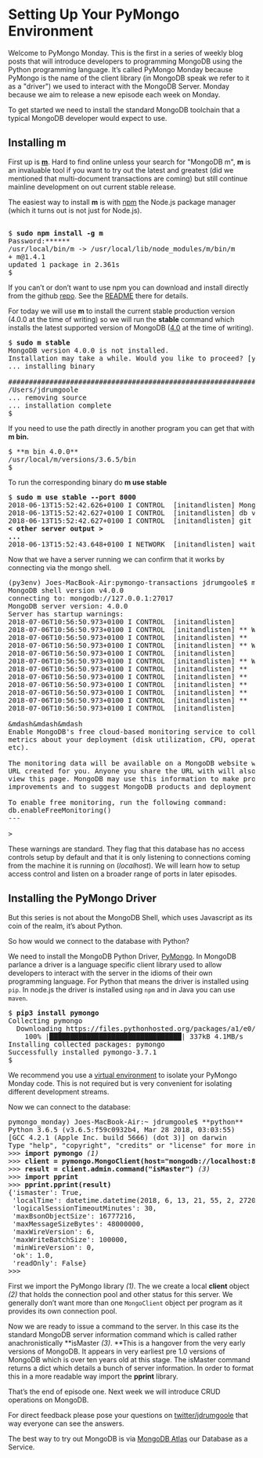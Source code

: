 # Setting Up Your PyMongo Environment

Welcome to PyMongo Monday. This is the first in a series of weekly blog posts that will introduce developers to programming MongoDB using the Python programming language. It’s called PyMongo Monday because PyMongo is the name of the client library (in MongoDB speak we refer to it as a "driver") we used to interact with the MongoDB Server. Monday because we aim to release a new episode each week on Monday.

To get started we need to install the standard MongoDB toolchain that a typical MongoDB developer would expect to use.

## Installing m

First up is [**m**](https://github.com/aheckmann/m). Hard to find online unless your search for "MongoDB m", **m** is an invaluable tool if you want to try out the latest and greatest (did we mentioned that multi-document transactions are coming) but still continue mainline development on out current stable release.

The easiest way to install **m** is with [npm](https://nodejs.org/en/) the Node.js package manager (which it turns out is not just for Node.js). 

<pre>

$ <b>sudo npm install -g m</b>
Password:******
/usr/local/bin/m -> /usr/local/lib/node_modules/m/bin/m
+ m@1.4.1
updated 1 package in 2.361s
$
</pre>

If you can’t or don’t want to use npm you can download and install directly from the github [repo](https://github.com/aheckmann/m). See the [README](https://github.com/aheckmann/m/blob/master/README.md) there for details.

For today we will use **m** to install the current stable production version (4.0.0 at the time of writing)  so we will run the **stable** command which installs the latest supported version of MongoDB ([4.0](https://docs.mongodb.com/manual/release-notes/4.0/) at the time of writing).

<pre>
$ <b>sudo m stable</b>
MongoDB version 4.0.0 is not installed.
Installation may take a while. Would you like to proceed? [y/n] **y**
... installing binary

######################################################################## 100.0%
/Users/jdrumgoole
... removing source
... installation complete
$
</pre>

If you need to use the path directly in another program you can get that with **m bin.**

<pre>
$ **m bin 4.0.0**
/usr/local/m/versions/3.6.5/bin
$
</pre>

To run the corresponding binary do **m use stable**

<pre>
$ <b>sudo m use stable --port 8000</b>
2018-06-13T15:52:42.626+0100 I CONTROL  [initandlisten] MongoDB starting : pid=78058 port=8000 dbpath=/data/db 64-bit host=Joes-MacBook-Air.local
2018-06-13T15:52:42.627+0100 I CONTROL  [initandlisten] db version v3.6.5
2018-06-13T15:52:42.627+0100 I CONTROL  [initandlisten] git version: a20ecd3e3a174162052ff99913bc2ca9a839d618
<b>&lt other server output &gt </b>
<b>...</b>
2018-06-13T15:52:43.648+0100 I NETWORK  [initandlisten] waiting for connections on port 8000
</pre>

Now that we have a server running we can confirm that it works by connecting via the mongo shell.

<pre>
(py3env) Joes-MacBook-Air:pymongo-transactions jdrumgoole$ mongo
MongoDB shell version v4.0.0
connecting to: mongodb://127.0.0.1:27017
MongoDB server version: 4.0.0
Server has startup warnings:
2018-07-06T10:56:50.973+0100 I CONTROL  [initandlisten]
2018-07-06T10:56:50.973+0100 I CONTROL  [initandlisten] ** WARNING: Access control is not enabled for the database.
2018-07-06T10:56:50.973+0100 I CONTROL  [initandlisten] **          Read and write access to data and configuration is unrestricted.
2018-07-06T10:56:50.973+0100 I CONTROL  [initandlisten] ** WARNING: You are running this process as the root user, which is not recommended.
2018-07-06T10:56:50.973+0100 I CONTROL  [initandlisten]
2018-07-06T10:56:50.973+0100 I CONTROL  [initandlisten] ** WARNING: This server is bound to localhost.
2018-07-06T10:56:50.973+0100 I CONTROL  [initandlisten] **          Remote systems will be unable to connect to this server.
2018-07-06T10:56:50.973+0100 I CONTROL  [initandlisten] **          Start the server with --bind_ip &lt address&gt to specify which IP
2018-07-06T10:56:50.973+0100 I CONTROL  [initandlisten] **          addresses it should serve responses from, or with --bind_ip_all to
2018-07-06T10:56:50.973+0100 I CONTROL  [initandlisten] **          bind to all interfaces. If this behavior is desired, start the
2018-07-06T10:56:50.973+0100 I CONTROL  [initandlisten] **          server with --bind_ip 127.0.0.1 to disable this warning.
2018-07-06T10:56:50.973+0100 I CONTROL  [initandlisten]

&mdash&mdash&mdash
Enable MongoDB's free cloud-based monitoring service to collect and display
metrics about your deployment (disk utilization, CPU, operation statistics,
etc).

The monitoring data will be available on a MongoDB website with a unique
URL created for you. Anyone you share the URL with will also be able to
view this page. MongoDB may use this information to make product
improvements and to suggest MongoDB products and deployment options to you.

To enable free monitoring, run the following command:
db.enableFreeMonitoring()
---

>
</pre>

These warnings are standard. They flag that this database has no access controls setup by default and 
that it is only listening to connections coming from the machine it is running on (*localhost*). 
We will learn how to setup access control and listen on a broader range of ports in later episodes.

## Installing the PyMongo Driver

But this series is not about the MongoDB Shell, which uses Javascript as its coin of the realm, it’s about Python. 

So how would we connect to the database with Python?

We need to install the MongoDB Python Driver, [PyMongo](https://docs.mongodb.com/ecosystem/drivers/). 
In MongoDB parlance a driver is a language specific client library used to allow developers to interact with the server in the idioms of their own programming language.
For Python that means the driver is installed using ```pip```. In node.js the driver is 
installed using ```npm``` and in Java you can use ```maven```.

<pre>
$ <b>pip3 install pymongo</b>
Collecting pymongo
  Downloading https://files.pythonhosted.org/packages/a1/e0/51df08036e04c1ddc985a2dceb008f2f21fc1d6de711bb6cee85785c1d78/pymongo-3.7.1-cp27-cp27m-macosx_10_13_intel.whl (333kB)
    100% |████████████████████████████████| 337kB 4.1MB/s
Installing collected packages: pymongo
Successfully installed pymongo-3.7.1
$
</pre>

We recommend you use a [virtual environment](https://docs.python.org/3/library/venv.html) to isolate your PyMongo Monday code. 
This is not required but is very convenient for isolating different development streams.

Now we can connect to the database:

<pre>
pymongo_monday) Joes-MacBook-Air:~ jdrumgoole$ **python**
Python 3.6.5 (v3.6.5:f59c0932b4, Mar 28 2018, 03:03:55)
[GCC 4.2.1 (Apple Inc. build 5666) (dot 3)] on darwin
Type "help", "copyright", "credits" or "license" for more information.
>>> <b>import pymongo</b> <i>(1)</i>
>>> <b>client = pymongo.MongoClient(host="mongodb://localhost:8000")</b> <i>(2)</i>
>>> <b>result = client.admin.command("isMaster")</b> <i>(3)</i>
>>> <b>import pprint</b>
>>> <b>pprint.pprint(result)</b>
{'ismaster': True,
 'localTime': datetime.datetime(2018, 6, 13, 21, 55, 2, 272000),
 'logicalSessionTimeoutMinutes': 30,
 'maxBsonObjectSize': 16777216,
 'maxMessageSizeBytes': 48000000,
 'maxWireVersion': 6,
 'maxWriteBatchSize': 100000,
 'minWireVersion': 0,
 'ok': 1.0,
 'readOnly': False}
>>>
</pre>

First we import the PyMongo library *(1)*. The we create a local **client** object *(2)* that holds the connection pool and other status for this server. 
We generally don’t want more than one ```MongoClient``` object per program as it provides its own 
connection pool. 

Now we are ready to issue a command to the server. 
In this case its the standard MongoDB server information command which is called rather 
anachronistically **isMaster *(3)*. **This is a hangover from the very early versions of MongoDB. 
It appears in very earliest pre 1.0 versions of MongoDB  which is over ten years old at this stage. 
The isMaster command returns a dict which details a bunch of server information. In order to format this in a more readable  way import the **pprint** library.

That’s the end of episode one. Next week we will introduce CRUD operations on MongoDB. 

For direct feedback please pose your questions on [twitter/jdrumgoole](https://twitter.com/jdrumgoole) that way everyone can see the answers. 

The best way to try out MongoDB is via [MongoDB Atlas](https://www.mongodb.com/cloud/atlas)
 our Database as a Service. 
 
